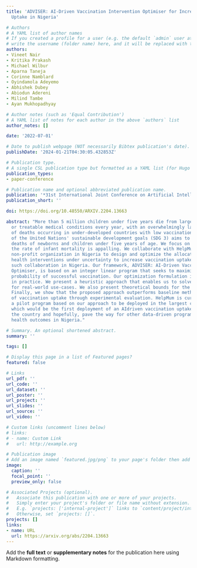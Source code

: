 ```yaml
---
title: 'ADVISER: AI-Driven Vaccination Intervention Optimiser for Increasing Vaccine
  Uptake in Nigeria'

# Authors
# A YAML list of author names
# If you created a profile for a user (e.g. the default `admin` user at `content/authors/admin/`), 
# write the username (folder name) here, and it will be replaced with their full name and linked to their profile.
authors:
- Vineet Nair
- Kritika Prakash
- Michael Wilbur
- Aparna Taneja
- Corinne Namblard
- Oyindamola Adeyemo
- Abhishek Dubey
- Abiodun Adereni
- Milind Tambe
- Ayan Mukhopadhyay

# Author notes (such as 'Equal Contribution')
# A YAML list of notes for each author in the above `authors` list
author_notes: []

date: '2022-07-01'

# Date to publish webpage (NOT necessarily Bibtex publication's date).
publishDate: '2024-01-21T04:30:05.432853Z'

# Publication type.
# A single CSL publication type but formatted as a YAML list (for Hugo requirements).
publication_types:
- paper-conference

# Publication name and optional abbreviated publication name.
publication: '*31st International Joint Conference on Artificial Intelligence (IJCAI)*'
publication_short: ''

doi: https://doi.org/10.48550/ARXIV.2204.13663

abstract: "More than 5 million children under five years die from largely preventable
  or treatable medical conditions every year, with an overwhelmingly large proportion
  of deaths occurring in under-developed countries with low vaccination uptake. One
  of the United Nations' sustainable development goals (SDG 3) aims to end preventable
  deaths of newborns and children under five years of age. We focus on Nigeria, where
  the rate of infant mortality is appalling. We collaborate with HelpMum, a large
  non-profit organization in Nigeria to design and optimize the allocation of heterogeneous
  health interventions under uncertainty to increase vaccination uptake, the first
  such collaboration in Nigeria. Our framework, ADVISER: AI-Driven Vaccination Intervention
  Optimiser, is based on an integer linear program that seeks to maximize the cumulative
  probability of successful vaccination. Our optimization formulation is intractable
  in practice. We present a heuristic approach that enables us to solve the problem
  for real-world use-cases. We also present theoretical bounds for the heuristic method.
  Finally, we show that the proposed approach outperforms baseline methods in terms
  of vaccination uptake through experimental evaluation. HelpMum is currently planning
  a pilot program based on our approach to be deployed in the largest city of Nigeria,
  which would be the first deployment of an AIdriven vaccination uptake program in
  the country and hopefully, pave the way for other data-driven programs to improve
  health outcomes in Nigeria."

# Summary. An optional shortened abstract.
summary: ''

tags: []

# Display this page in a list of Featured pages?
featured: false

# Links
url_pdf: ''
url_code: ''
url_dataset: ''
url_poster: ''
url_project: ''
url_slides: ''
url_source: ''
url_video: ''

# Custom links (uncomment lines below)
# links:
# - name: Custom Link
#   url: http://example.org

# Publication image
# Add an image named `featured.jpg/png` to your page's folder then add a caption below.
image:
  caption: ''
  focal_point: ''
  preview_only: false

# Associated Projects (optional).
#   Associate this publication with one or more of your projects.
#   Simply enter your project's folder or file name without extension.
#   E.g. `projects: ['internal-project']` links to `content/project/internal-project/index.md`.
#   Otherwise, set `projects: []`.
projects: []
links:
- name: URL
  url: https://arxiv.org/abs/2204.13663
---
```


Add the **full text** or **supplementary notes** for the publication here using Markdown formatting.
